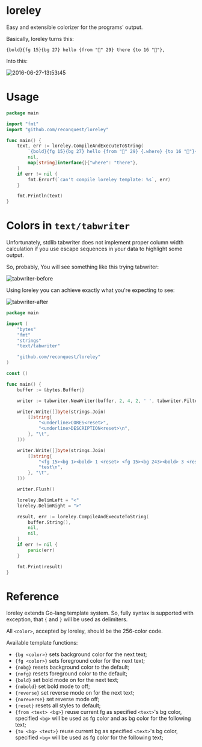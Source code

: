 # loreley

Easy and extensible colorizer for the programs' output.

Basically, loreley turns this:

```
{bold}{fg 15}{bg 27} hello {from "" 29} there {to 16 ""},
```

Into this:

![2016-06-27-13t53t45](https://raw.githubusercontent.com/reconquest/loreley/master/demo.png)

# Usage

```go
package main

import "fmt"
import "github.com/reconquest/loreley"

func main() {
	text, err := loreley.CompileAndExecuteToString(
		`{bold}{fg 15}{bg 27} hello {from "" 29} {.where} {to 16 ""}{reset}`,
		nil,
		map[string]interface{}{"where": "there"},
	)
	if err != nil {
		fmt.Errorf(`can't compile loreley template: %s`, err)
	}

	fmt.Println(text)
}
```

# Colors in `text/tabwriter`

Unfortunately, stdlib tabwriter does not implement proper column width
calculation if you use escape sequences in your data to highlight some
output.

So, probably, You will see something like this trying tabwriter:

![tabwriter-before](https://raw.githubusercontent.com/reconquest/loreley/master/tabwriter-before.png)

Using loreley you can achieve exactly what you're expecting to see:

![tabwriter-after](https://raw.githubusercontent.com/reconquest/loreley/master/tabwriter-after.png)

```go
package main

import (
	"bytes"
	"fmt"
	"strings"
	"text/tabwriter"

	"github.com/reconquest/loreley"
)

const ()

func main() {
	buffer := &bytes.Buffer{}

	writer := tabwriter.NewWriter(buffer, 2, 4, 2, ' ', tabwriter.FilterHTML)

	writer.Write([]byte(strings.Join(
		[]string{
			"<underline>CORES<reset>",
			"<underline>DESCRIPTION<reset>\n",
		}, "\t",
	)))

	writer.Write([]byte(strings.Join(
		[]string{
			"<fg 15><bg 1><bold> 1 <reset> <fg 15><bg 243><bold> 3 <reset>",
			"test\n",
		}, "\t",
	)))

	writer.Flush()

	loreley.DelimLeft = "<"
	loreley.DelimRight = ">"

	result, err := loreley.CompileAndExecuteToString(
		buffer.String(),
		nil,
		nil,
	)
	if err != nil {
		panic(err)
	}

	fmt.Print(result)
}
```

# Reference

loreley extends Go-lang template system. So, fully syntax is supported with
exception, that `{` and `}` will be used as delimiters.

All `<color>`, accepted by loreley, should be the 256-color code.

Available template functions:

* `{bg <color>}` sets background color for the next text;
* `{fg <color>}` sets foreground color for the next text;
* `{nobg}` resets background color to the default;
* `{nofg}` resets foreground color to the default;
* `{bold}` set bold mode on for the next text;
* `{nobold}` set bold mode to off;
* `{reverse}` set reverse mode on for the next text;
* `{noreverse}` set reverse mode off;
* `{reset}` resets all styles to default;
* `{from <text> <bg>}` reuse current fg as specified `<text>`'s bg color,
  specified `<bg>` will be used as fg color and as bg color for the following
  text;
* `{to <bg> <text>}` reuse current bg as specified `<text>`'s bg color,
  specified `<bg>` will be used as fg color for the following text;
